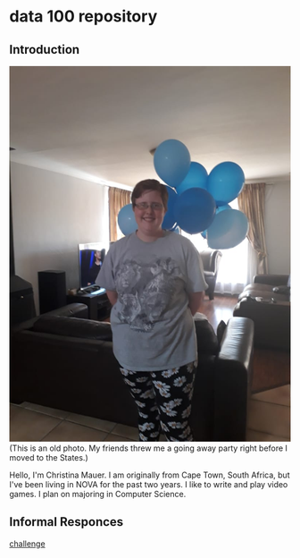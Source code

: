 # data 100 repository
## Introduction
![picture](https://github.com/ChristinaMauer/data100/blob/main/me.jpg) (This is an old photo. My friends threw me a going away party right before I moved to the States.)

Hello, I'm Christina Mauer. I am originally from Cape Town, South Africa, but I've been living in NOVA for the past two years. I like to write and play video games.
I plan on majoring in Computer Science.

## Informal Responces
[challenge](https://christinamauer.github.io/data100/challenge.md)
